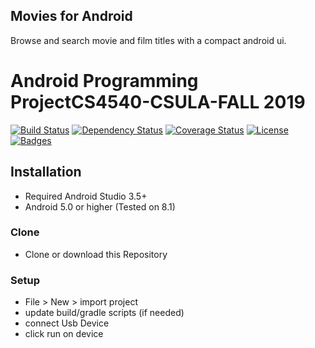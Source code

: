 ##  Movies for Android
Browse and search movie and film titles with a compact android ui.

# Android Programming ProjectCS4540-CSULA-FALL 2019


[![Build Status](http://img.shields.io/travis/badges/badgerbadgerbadger.svg?style=flat-square)](https://travis-ci.org/badges/badgerbadgerbadger) [![Dependency Status](http://img.shields.io/gemnasium/badges/badgerbadgerbadger.svg?style=flat-square)](https://gemnasium.com/badges/badgerbadgerbadger) [![Coverage Status](http://img.shields.io/coveralls/badges/badgerbadgerbadger.svg?style=flat-square)](https://coveralls.io/r/badges/badgerbadgerbadger)  [![License](http://img.shields.io/:license-mit-blue.svg?style=flat-square)](http://badges.mit-license.org) [![Badges](http://img.shields.io/:badges-9/9-ff6799.svg?style=flat-square)](https://github.com/badges/badgerbadgerbadger)




## Installation
- Required Android Studio 3.5+
- Android 5.0 or higher (Tested on 8.1)

### Clone

- Clone or download this Repository

### Setup
-  File > New > import project
-  update build/gradle scripts (if needed)
-  connect Usb Device
-  click run on device
